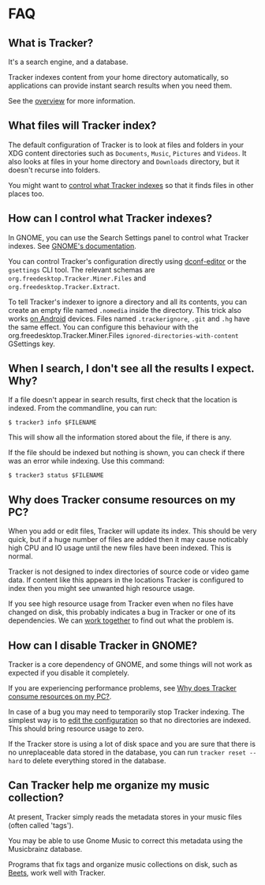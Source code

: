 # FAQ

## What is Tracker?

It's a search engine, and a database.

Tracker indexes content from your home directory automatically, so applications
can provide instant search results when you need them.

See the [overview](overview) for more information.

## What files will Tracker index?

The default configuration of Tracker is to look at files and folders in your
XDG content directories such as `Documents`, `Music`, `Pictures` and `Videos`.
It also looks at files in your home directory and `Downloads` directory, but
it doesn't recurse into folders.

You might want to [control what Tracker indexes] so that it finds files in
other places too.

## How can I control what Tracker indexes?

In GNOME, you can use the Search Settings panel to control what Tracker
indexes. See [GNOME's documentation](https://help.gnome.org/users/gnome-help/unstable/files-search.html.en).

You can control Tracker's configuration directly using
[dconf-editor](https://wiki.gnome.org/Apps/DconfEditor) or the `gsettings` CLI
tool.
The relevant schemas are `org.freedesktop.Tracker.Miner.Files` and
`org.freedesktop.Tracker.Extract`.

To tell Tracker's indexer to ignore a directory and all its contents, you can
create an empty file named `.nomedia` inside the directory. This trick also
works [on Android](https://www.lifewire.com/nomedia-file-4172882) devices.
Files named `.trackerignore`, `.git` and `.hg` have the same effect. You can
configure this behaviour with the org.freedesktop.Tracker.Miner.Files
`ignored-directories-with-content` GSettings key.

## When I search, I don't see all the results I expect. Why?

If a file doesn't appear in search results, first check that the location is
indexed. From the commandline, you can run:

    $ tracker3 info $FILENAME

This will show all the information stored about the file, if there is any.

If the file should be indexed but nothing is shown, you can check
if there was an error while indexing. Use this command:

    $ tracker3 status $FILENAME

## Why does Tracker consume resources on my PC?

When you add or edit files, Tracker will update its index. This should be very
quick, but if a huge number of files are added then it may cause noticably high
CPU and IO usage until the new files have been indexed. This is normal.

Tracker is not designed to index directories of source code or video game data.
If content like this appears in the locations Tracker is configured to index
then you might see unwanted high resource usage.

If you see high resource usage from Tracker even when no files have changed on
disk, this probably indicates a bug in Tracker or one of its dependencies.
We can [work together](community) to find out what the problem is.

## How can I disable Tracker in GNOME?

Tracker is a core dependency of GNOME, and some things will not work as
expected if you disable it completely.

If you are experiencing performance problems, see [Why does Tracker consume
resources on my PC?](#why-does-tracker-consume-resources-on-my-pc).

In case of a bug you may need to temporarily stop Tracker indexing.
The simplest way is to [edit the
configuration](#how-can-i-control-what-tracker-indexes) so that no directories
are indexed. This should bring resource usage to zero.

If the Tracker store is using a lot of disk space and you are sure that
there is no unreplaceable data stored in the database, you can run `tracker
reset --hard` to delete everything stored in the database.

## Can Tracker help me organize my music collection?

At present, Tracker simply reads the metadata stores in your music files (often
called 'tags').

You may be able to use Gnome Music to correct this metadata using the
Musicbrainz database.

Programs that fix tags and organize music collections on disk, such as
[Beets](http://beets.io/), work well with Tracker.

[control what Tracker indexes]: #how-can-i-control-what-tracker-indexes
